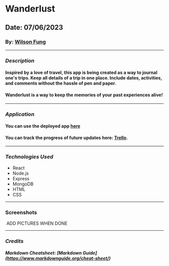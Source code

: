 # Wanderlust
## Date: 07/06/2023
### By: [Wilson Fung](https://www.linkedin.com/in/wilson-fung-dev/)

***

### **_Description_**
#### Inspired by a love of travel, this app is being created as a way to journal one's trips. Keep all details of a trip in one place. Include dates, activities, and comments without the hassle of pen and paper.

#### Wanderlust is a way to keep the memories of your past experiences alive!

***

### **_Application_**

#### You can use the deployed app [here]()

#### You can track the progress of future updates here: [Trello](https://trello.com/b/9GCYyu4o/wanderlust).

***

### **_Technologies Used_**

- React
- Node.js
- Express
- MongoDB
- HTML
- CSS

***

### **Screenshots**

![]()
ADD PICTURES WHEN DONE

***


### **_Credits_**

##### Markdown Cheatsheet: [Markdown Guide] (https://www.markdownguide.org/cheat-sheet/)